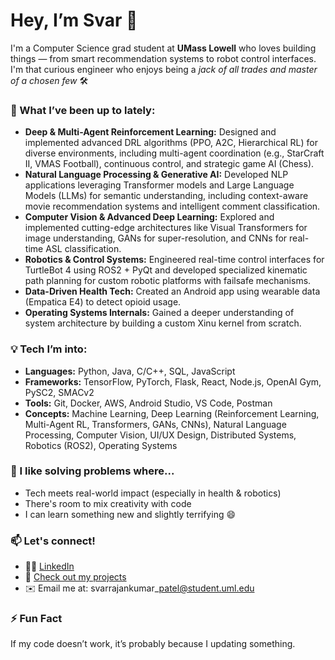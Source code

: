 # **Hey, I’m Svar 👋**

I'm a Computer Science grad student at **UMass Lowell** who loves building things — from smart recommendation systems to robot control interfaces. I'm that curious engineer who enjoys being a *jack of all trades and master of a chosen few* 🛠️

### **💼 What I’ve been up to lately:**

* **Deep & Multi-Agent Reinforcement Learning:** Designed and implemented advanced DRL algorithms (PPO, A2C, Hierarchical RL) for diverse environments, including multi-agent coordination (e.g., StarCraft II, VMAS Football), continuous control, and strategic game AI (Chess).  
* **Natural Language Processing & Generative AI:** Developed NLP applications leveraging Transformer models and Large Language Models (LLMs) for semantic understanding, including context-aware movie recommendation systems and intelligent comment classification.  
* **Computer Vision & Advanced Deep Learning:** Explored and implemented cutting-edge architectures like Visual Transformers for image understanding, GANs for super-resolution, and CNNs for real-time ASL classification.  
* **Robotics & Control Systems:** Engineered real-time control interfaces for TurtleBot 4 using ROS2 \+ PyQt and developed specialized kinematic path planning for custom robotic platforms with failsafe mechanisms.  
* **Data-Driven Health Tech:** Created an Android app using wearable data (Empatica E4) to detect opioid usage.  
* **Operating Systems Internals:** Gained a deeper understanding of system architecture by building a custom Xinu kernel from scratch.

### **💡 Tech I’m into:**

* **Languages:** Python, Java, C/C++, SQL, JavaScript  
* **Frameworks:** TensorFlow, PyTorch, Flask, React, Node.js, OpenAI Gym, PySC2, SMACv2  
* **Tools:** Git, Docker, AWS, Android Studio, VS Code, Postman  
* **Concepts:** Machine Learning, Deep Learning (Reinforcement Learning, Multi-Agent RL, Transformers, GANs, CNNs), Natural Language Processing, Computer Vision, UI/UX Design, Distributed Systems, Robotics (ROS2), Operating Systems

### **🧠 I like solving problems where...**

* Tech meets real-world impact (especially in health & robotics)  
* There's room to mix creativity with code  
* I can learn something new and slightly terrifying 😄

### **📫 Let's connect\!**

* 🧑‍💼 [LinkedIn](https://www.linkedin.com/in/svar-patel-305ba7175/)  
* 🧠 [Check out my projects](https://github.com/svar7769)  
* ✉️ Email me at: svarrajankumar\_patel@student.uml.edu

### **⚡ Fun Fact**

If my code doesn’t work, it’s probably because I updating something.
